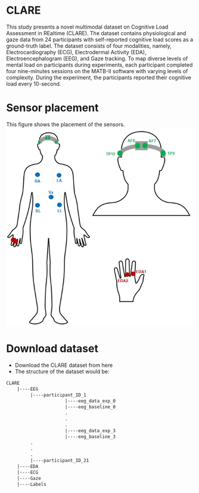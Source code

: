 # CLARE

This study presents a novel multimodal dataset on Cognitive Load Assessment in REaltime (CLARE). The dataset contains physiological and gaze data from 24 participants with self-reported cognitive load scores as a ground-truth label. The dataset consists of four modalities, namely, Electrocardiography (ECG), Electrodermal Activity (EDA), Electroencephalogram (EEG), and Gaze tracking. To map diverse levels of mental load on participants during experiments, each participant completed four nine-minutes sessions on the MATB-II software with varying levels of complexity. During the experiment, the participants reported their cognitive load every 10-second.

# Sensor placement
This figure shows the placement of the sensors.
![Alt text](/Figures/sensor_placement_clare.JPG?raw=true "Optional Title")

# Download dataset

* Download the CLARE dataset from here
* The structure of the dataset would be:

```    
CLARE
    |----EEG 
         |----participant_ID_1
                      |----eeg_data_exp_0
                      |----eeg_baseline_0
                      .
                      .
                      .
                      |----eeg_data_exp_3
                      |----eeg_baseline_3
         .
         .
         .
         |----participant_ID_21
    |----EDA
    |----ECG
    |----Gaze
    |----Labels
```
